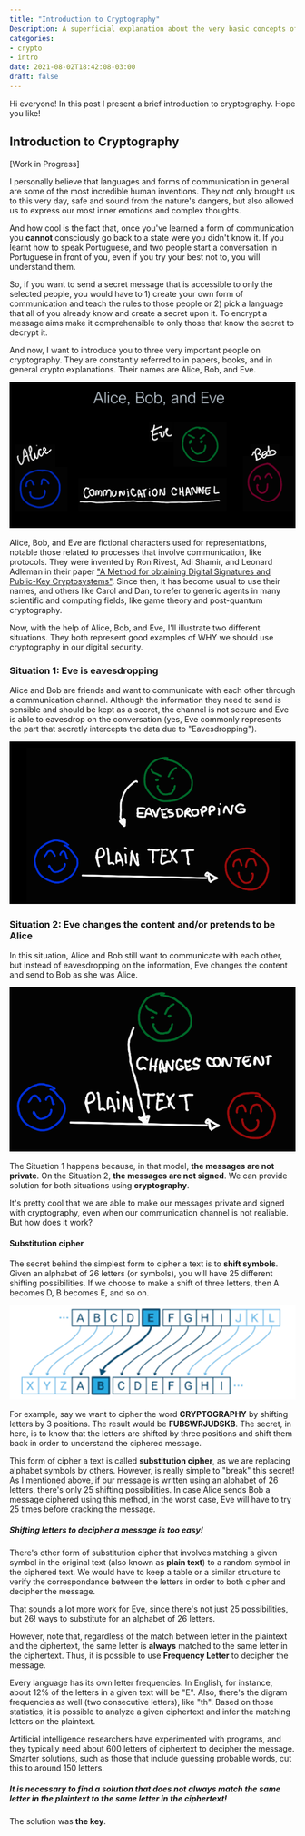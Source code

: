 ```yaml
---
title: "Introduction to Cryptography"
Description: A superficial explanation about the very basic concepts of crypto
categories:
- crypto
- intro
date: 2021-08-02T18:42:08-03:00
draft: false
---
```


Hi everyone! In this post I present a brief introduction to cryptography. Hope you like!
<!--more-->

## Introduction to Cryptography

[Work in Progress]

I personally believe that languages and forms of communication in general are some of the most incredible human inventions. They not only brought us to this very day, safe and sound from the nature's dangers, but also allowed us to express our most inner emotions and complex thoughts.

And how cool is the fact that, once you've learned a form of communication you **cannot** consciously go back to a state were you didn't know it. If you learnt how to speak Portuguese, and two people start a conversation in Portuguese in front of you, even if you try your best not to, you will understand them.

So, if you want to send a secret message that is accessible to only the selected people, you would have to 1) create your own form of communication and teach the rules to those people or 2) pick a language that all of you already know and create a secret upon it. To encrypt a message aims make it comprehensible to only those that know the secret to decrypt it.

And now, I want to introduce you to three very important people on cryptography. They are constantly referred to in papers, books, and in general crypto explanations. Their names are Alice, Bob, and Eve.

![image info](../../images/AliceBobEve.png "Alice, Bob, and Eve")

Alice, Bob, and Eve are fictional characters used for representations, notable those related to processes that involve communication, like protocols. They were invented by Ron Rivest, Adi Shamir, and Leonard Adleman in their paper ["A Method for obtaining Digital Signatures and Public-Key Cryptosystems"](https://people.csail.mit.edu/rivest/Rsapaper.pdf). Since then, it has become usual to use their names, and others like Carol and Dan, to refer to generic agents in many scientific and computing fields, like game theory and post-quantum cryptography.

Now, with the help of Alice, Bob, and Eve, I'll illustrate two different situations. They both represent good examples of WHY we should use cryptography in our digital security.

### Situation 1: Eve is eavesdropping

Alice and Bob are friends and want to communicate with each other through a communication channel. Although the information they need to send is sensible and should be kept as a secret, the channel is not secure and Eve is able to eavesdrop on the conversation (yes, Eve commonly represents the part that secretly intercepts the data due to "Eavesdropping").

![image info](../../images/Situation1.png "Situation 1: Eve is eavesdropping.")

### Situation 2: Eve changes the content and/or pretends to be Alice

In this situation, Alice and Bob still want to communicate with each other, but instead of eavesdropping on the information, Eve changes the content and send to Bob as she was Alice.

![image info](../../images/Situation2.png "Situation 2: Eve changes the content and/or pretends to be Alice.")

The Situation 1 happens because, in that model, **the messages are not private**. On the Situation 2, **the messages are not signed**. We can provide solution for both situations using **cryptography**.

It's pretty cool that we are able to make our messages private and signed with cryptography, even when our communication channel is not realiable. But how does it work?

#### Substitution cipher

The secret behind the simplest form to cipher a text is to **shift symbols**. Given an alphabet of 26 letters (or symbols), you will have 25 different shifting possibilities. If we choose to make a shift of three letters, then A becomes D, B becomes E, and so on.

![image info](../../images/shifting.png "Correspondance between shifted letters in the original and the ciphered text.")

For example, say we want to cipher the word **CRYPTOGRAPHY** by shifting letters by 3 positions. The result would be **FUBSWRJUDSKB**. The secret, in here, is to know that the letters are shifted by three positions and shift them back in order to understand the ciphered message.

This form of cipher a text is called **substitution cipher**, as we are replacing alphabet symbols by others. However, is really simple to "break" this secret! As I mentioned above, if our message is written using an alphabet of 26 letters, there's only 25 shifting possibilities. In case Alice sends Bob a message ciphered using this method, in the worst case, Eve will have to try 25 times before cracking the message.

##### **Shifting letters to decipher a message is too easy!**

There's other form of substitution cipher that involves matching a given symbol in the original text (also known as **plain text**) to a random symbol in the ciphered text. We would have to keep a table or a similar structure to verify the correspondance between the letters in order to both cipher and decipher the message.

That sounds a lot more work for Eve, since there's not just 25 possibilities, but 26! ways to substitute for an alphabet of 26 letters.

However, note that, regardless of the match between letter in the plaintext and the ciphertext, the same letter is **always** matched to the same letter in the ciphertext. Thus, it is possible to use **Frequency Letter** to decipher the message.

Every language has its own letter frequencies. In English, for instance, about 12% of the letters in a given text will be "E". Also, there's the digram frequencies as well (two consecutive letters), like "th". Based on those statistics, it is possible to analyze a given ciphertext and infer the matching letters on the plaintext.

Artificial intelligence researchers have experimented with programs, and they typically need about 600 letters of ciphertext to decipher the message. Smarter solutions, such as those that include guessing probable words, cut this to around 150 letters.

##### **It is necessary to find a solution that does not always match the same letter in the plaintext to the same letter in the ciphertext!**

The solution was **the key**.
